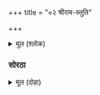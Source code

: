 +++
title = "०२ श्रीराम-स्तुति"

+++


<details><summary>मूल (श्लोक)</summary>

श्रीरामचन्द्र कृपालु भजु मन हरण भवभव दारुणं।  
नवकंज-लोचन, कंज-मुख, कर-कंज पद कंजारुणं॥  
कंदर्प अगणित अमित छबि, नवनील-नीरद सुंदरं।  
पट पीत मानहु तड़ित रुचि शुचि नौमि जनक सुतावरं॥  
भजु दीनबंधु दिनेश दानव-दैत्यवंश-निकंदनं।  
रघुनंद आनँदकंद कोशलचंद दशरथ-नंदनं॥  
सिर मुकुट कुंडल तिलक चारु उदारु अंग विभूषणं।  
आजानुभुज शर-चाप-धर, संग्राम-जित-खरदूषणं॥  
इति वदति तुलसीदास शंकर-शेष-मुनि-मन-रंजनं।  
मम हृदय-कंज निवास कुरु, कामादि खलदल-गंजनं॥  
मनु जाहिं राचेउ मिलिहि सो बरु सहज सुंदर साँवरो।  
करुना निधान सुजान सीलु सनेहु जानत रावरो॥  
एहि भाँति गौरि असीस सुनि सिय सहित हियँ हरषीं अली।  
तुलसी भवानिहि पूजि पुनि पुनि मुदित मन मंदिर चली॥
</details>

### सोरठा


<details><summary>मूल (दोहा)</summary>

जानि गौरि अनुकूल सिय हिय हरषु न जाइ कहि।  
मंजुल मंगल मूल बाम अंग फरकन लगे॥
</details>
